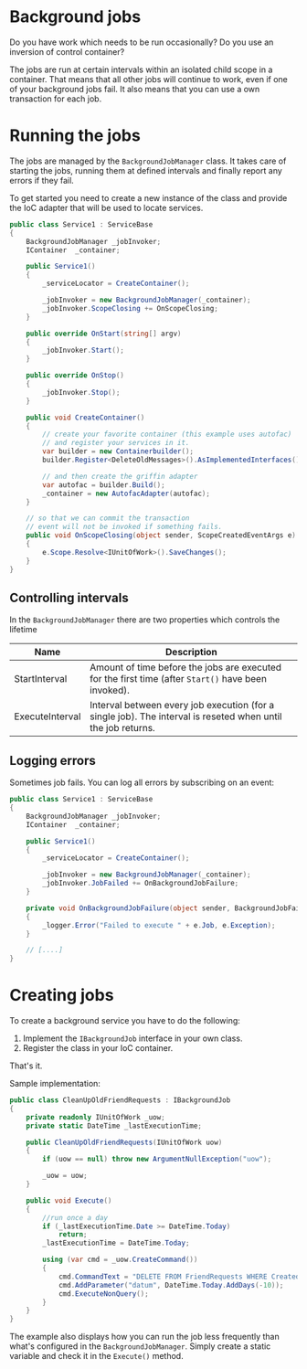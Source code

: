 ﻿Background jobs
=======================================

Do you have work which needs to be run occasionally? Do you use an inversion of control container?

The jobs are run at certain intervals within an isolated child scope in a container.
That means that all other jobs will continue to work, even if one of your background jobs fail. It also means that
you can use a own transaction for each job.


# Running the jobs

The jobs are managed by the `BackgroundJobManager` class. It takes care of starting the jobs, running
them at defined intervals and finally report any errors if they fail.

To get started you need to create a new instance of the class and provide the IoC adapter that will be used to locate services.


```csharp
public class Service1 : ServiceBase
{
    BackgroundJobManager _jobInvoker;
    IContainer  _container;

    public Service1()
    {
        _serviceLocator = CreateContainer();

        _jobInvoker = new BackgroundJobManager(_container);
        _jobInvoker.ScopeClosing += OnScopeClosing;
    }

    public override OnStart(string[] argv)
    {
        _jobInvoker.Start();
    }

    public override OnStop()
    {
        _jobInvoker.Stop();
    }

    public void CreateContainer()
    {
        // create your favorite container (this example uses autofac)
        // and register your services in it.
        var builder = new Containerbuilder();
        builder.Register<DeleteOldMessages>().AsImplementedInterfaces().SingleInstance();

        // and then create the griffin adapter
        var autofac = builder.Build();
        _container = new AutofacAdapter(autofac);
    }

    // so that we can commit the transaction
    // event will not be invoked if something fails.
    public void OnScopeClosing(object sender, ScopeCreatedEventArgs e)
    {
        e.Scope.Resolve<IUnitOfWork>().SaveChanges();
    }
}
```

## Controlling intervals

In the `BackgroundJobManager` there are two properties which controls the lifetime

Name			| Description
---------------| ---------
StartInterval	| Amount of time before the jobs are executed for the first time (after `Start()` have been invoked).
ExecuteInterval | Interval between every job execution (for a single job). The interval is reseted when until the job returns.

## Logging errors

Sometimes job fails. You can log all errors by subscribing on an event:

```csharp
public class Service1 : ServiceBase
{
    BackgroundJobManager _jobInvoker;
    IContainer  _container;

    public Service1()
    {
        _serviceLocator = CreateContainer();

        _jobInvoker = new BackgroundJobManager(_container);
        _jobInvoker.JobFailed += OnBackgroundJobFailure;
    }

    private void OnBackgroundJobFailure(object sender, BackgroundJobFailedEventArgs e)
    {
        _logger.Error("Failed to execute " + e.Job, e.Exception);
    }

    // [....]
}
```

# Creating jobs

To create a background service you have to do the following:

1. Implement the `IBackgroundJob` interface in your own class.
2. Register the class in your IoC container.

That's it.

Sample implementation:

```csharp
public class CleanUpOldFriendRequests : IBackgroundJob
{
    private readonly IUnitOfWork _uow;
    private static DateTime _lastExecutionTime;

    public CleanUpOldFriendRequests(IUnitOfWork uow)
    {
        if (uow == null) throw new ArgumentNullException("uow");

        _uow = uow;
    }

    public void Execute()
    {
        //run once a day
        if (_lastExecutionTime.Date >= DateTime.Today)
            return;
        _lastExecutionTime = DateTime.Today;

        using (var cmd = _uow.CreateCommand())
        {
            cmd.CommandText = "DELETE FROM FriendRequests WHERE CreatedAtUtc < @datum";
            cmd.AddParameter("datum", DateTime.Today.AddDays(-10));
            cmd.ExecuteNonQuery();
        }
    }
}
```

The example also displays how you can run the job less frequently than what's configured in the `BackgroundJobManager`. Simply create a
static variable and check it in the `Execute()` method.